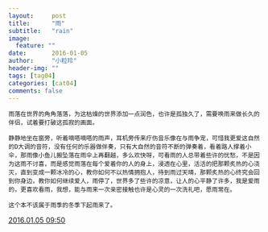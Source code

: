 ```yaml
---
layout:     post
title:      "雨"
subtitle:   "rain"
image:
  feature: ""
date:       2016-01-05
author:     "小粒玲"
header-img: ""
tags: [tag04]
categories: [cat04]
comments: false
---
```

    
    
    雨落在世界的角角落落，为这枯燥的世界添加一点润色，也许是孤独久了，需要唤雨来做长久的伴侣，试着要打破这孤寂的画面。

    静静地坐在窗旁，听着嘀嗒嘀嗒的雨声，耳机旁传来疗伤音乐像在与雨争宠，可惜我更爱这自然的D大调的音符，没有任何的乐器做伴奏，只有大自然的音符不断的弹奏着，看着路人撑着小伞，那雨像小鱼儿搬坠落在雨伞上再翻越，多么欢快呀，可看雨的人总带着些许的忧愁，不是因为这雨不讨喜，而是感觉雨落在每个爱着你的人的身上，浸透在心里，活活的把那颗炙热的心浇灭，直到变成一颗冰冷的心，教你如何不以热情拥抱人，待到雨过天晴，那颗炙热的心终究会回到你身边，教你如何继续爱人，雨停了，世界多了些许的凉意，让人的心平静了许多，我是爱雨的，更喜欢看雨，我想，能与雨来一次亲密接触也许是心灵的一次洗礼吧，愿雨常在。

    这个本不该属于雨季的冬季下起雨来了。

<a href="http://www.jianshu.com/p/760e9c8ea8b1">2016.01.05  09:50 </a>
